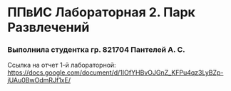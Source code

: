 # ППвИС Лабораторная 2. Парк Развлечений
### Выполнила студентка гр. 821704 Пантелей А. С.

Ссылка на отчет 1-й лабораторной: https://docs.google.com/document/d/1IOfYHBvOJGnZ_KFPu4qz3LyBZp-jUAu0BwOdmRJf1xE/
